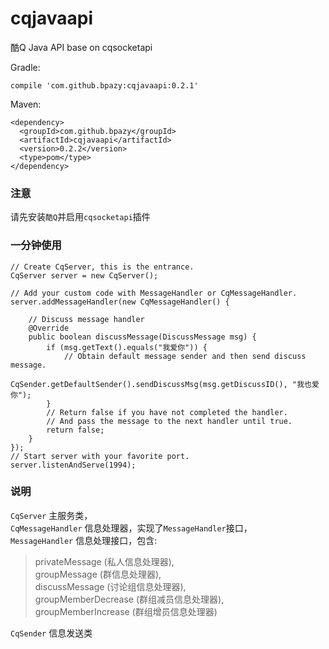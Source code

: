 # cqjavaapi
酷Q Java API base on cqsocketapi  


Gradle:
```
compile 'com.github.bpazy:cqjavaapi:0.2.1'
```
Maven:
```
<dependency>
  <groupId>com.github.bpazy</groupId>
  <artifactId>cqjavaapi</artifactId>
  <version>0.2.2</version>
  <type>pom</type>
</dependency>
```

### 注意
请先安装`酷Q`并启用`cqsocketapi`插件

### 一分钟使用

```
// Create CqServer, this is the entrance.
CqServer server = new CqServer();

// Add your custom code with MessageHandler or CqMessageHandler.
server.addMessageHandler(new CqMessageHandler() {

    // Discuss message handler
    @Override
    public boolean discussMessage(DiscussMessage msg) {
        if (msg.getText().equals("我爱你")) {
            // Obtain default message sender and then send discuss message.
            CqSender.getDefaultSender().sendDiscussMsg(msg.getDiscussID(), "我也爱你");
        }
        // Return false if you have not completed the handler.
        // And pass the message to the next handler until true.
        return false;
    }
});
// Start server with your favorite port.
server.listenAndServe(1994);
```

### 说明
`CqServer` 主服务类，    
`CqMessageHandler` 信息处理器，实现了`MessageHandler`接口，    
`MessageHandler` 信息处理接口，包含:
> privateMessage (私人信息处理器),    
groupMessage (群信息处理器),     
discussMessage (讨论组信息处理器),    
groupMemberDecrease (群组减员信息处理器),     
groupMemberIncrease (群组增员信息处理器)

`CqSender` 信息发送类
